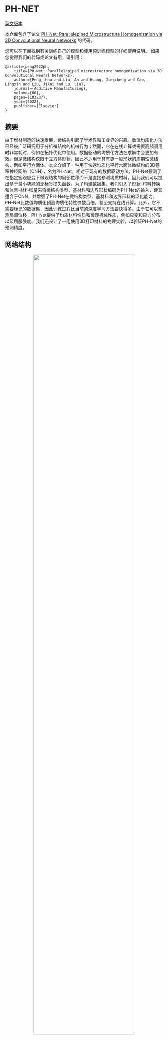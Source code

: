 # PH-NET
[英文版本](Readme.md)

本仓库包含了论文 [PH-Net: Parallelepiped Microstructure Homogenization via 3D Convolutional Neural Networks](https://doi.org/10.1016/j.addma.2022.103237) 的代码。

您可以在下面找到有关训练自己的模型和使用预训练模型的详细使用说明。
如果您觉得我们的代码或论文有用，请引用：

    @article{peng2022ph,
        title={PH-Net: Parallelepiped microstructure homogenization via 3D Convolutional Neural Networks},
        author={Peng, Hao and Liu, An and Huang, Jingcheng and Cao, Lingxin and Liu, Jikai and Lu, Lin},
        journal={Additive Manufacturing},
        volume={60},
        pages={103237},
        year={2022},
        publisher={Elsevier}
    }

## 摘要
由于增材制造的快速发展，微结构引起了学术界和工业界的兴趣。数值均质化方法已经被广泛研究用于分析微结构的机械行为；然而，它在在线计算或需要高频调用时非常耗时，例如在拓扑优化中使用。数据驱动的均质化方法在求解中会更加有效。但是微结构仅限于立方体形状，因此不适用于具有更一般形状的周期性微结构，例如平行六面体。本文介绍了一种用于快速均质化平行六面体微结构的3D卷积神经网络（CNN），名为PH-Net。相对于现有的数据驱动方法，PH-Net预测了在指定宏观应变下微观结构的局部位移而不是直接预测均质材料，因此我们可以提出基于最小势能的无标签损失函数。为了构建数据集，我们引入了形状-材料转换和体素-材料张量来将微结构类型、基材料和边界形状编码为PH-Net的输入，使其适合于CNN，并增强了PH-Net在微结构类型、基材料和边界形状的泛化能力。PH-Net比数值均质化预测均质化特性快数百倍，甚至支持在线计算。此外，它不需要标记的数据集，因此训练过程比当前的深度学习方法要快得多。由于它可以预测局部位移，PH-Net提供了均质材料性质和微观机械性质，例如应变和应力分布以及屈服强度。我们还设计了一组使用3D打印材料的物理实验，以验证PH-Net的预测精度。

## 网络结构
<div align=center> 
    <img src="fig/net.jpg" width = 80%/> 
</div>

+ (a) 预处理将微结构、基材料和边界形状编码为材料-体素张量作为输入。
+ (b) 通过卷积神经网络预测微观位移，然后预测均质材料特性。
+ (c) 后处理步骤，恢复平行六面体微结构的均质材料。

## 使用
当您安装了所有依赖项并获得了预处理的数据后，您可以运行我们的预训练模型并从头开始训练新模型。

### 安装
您必须确保已经安装了所有依赖项以及第三方库，最简单的方法是使用：[anaconda](https://www.anaconda.com/). 

您可以使用以下命令创建名为`ph_net`的Anaconda环境：
```shell
conda env create -f environment.yaml
conda activate ph_net
```
### 数据生成
首先，我们需要一个可以使用体素表示的基础微结构模型。一旦有了这个模型，我们就可以使用基于体素的表示法生成各种仿射变换的模型作为训练数据。此外，我们还需要定义这些模型的基本属性，包括杨氏模量$E$和泊松比$v$。还需要计算模型的弹性张量$C^b$、刚度矩阵$K$和宏观力$f$，这些将作为`ph_net`的输入。

运行以下命令可以进行数据生成：
```sh
$ sh generate.sh
```
这个脚本的内容是：
```sh
CUDA_VISIBLE_DEVICES=0 python generate.py configs/tg.yaml
```
值得强调的是，在整个项目的配置中使用了`configs/tg.yaml`。在此文件中，`dataset`负责配置数据生成过程。
```yaml
dataset:
  out_dir: dataset/tg
  train_ratio: 0.8
  shuffle: true
  material:
    youngs_modulus_hard: 1
    youngs_modulus_soft: 1e-6
    poisson_ratio: 0.3
  voxel:
    dir: dataset/voxel/tg
    resolution: 36
    size: 40
  shape:
    sample_per_voxel: 1500
    scale_min: 1
    scale_max: 2
    angle_min: 75
    angle_max: 90
```
`material`部分定义了杨氏模量（`youngs_modulus_hard`和`youngs_modulus_soft`）和泊松比（`poisson_ratio`）。在`voxel`部分中，`dir`为基础微结构体素文件的目录。`resolution`定义了体素的分辨率，`size`是基础微结构数量。

在`shape`部分中，`sample_per_voxel`表示基于每个基础立方体微结构生成的平行六面体微结构数量。参数`scale_min`和`scale_max`定义了幅度尺度范围，而`angle_min`和`angle_max`表示坐标轴之间的角度范围。

### 训练
要从头开始训练一个新网络，请运行以下命令：
```shell
$ sh train.sh
```
这个脚本的内容是：
```bash
CUDA_VISIBLE_DEVICES=0,1,2,3 python train_dp.py configs/tg.yaml --world_size=4
```
在 `configs/tg.yaml`中, `train` 部分用于配置 PH-Net 的训练.

```yaml
train:
  batch_size: 8
  out_dir: out/tg
  learning_rate: 5e-4
  epoch: 20
  eval_interval: 100
  pre_train: 'model.pt'
```

### 预测
通过将一组数据输入给网络，您可以直接获得大小为`(18*n*n*n)`的微观位移。弹性张量可以使用以下方法求解：
```python
C_homo=homo_net.homogenized(voxel,output,ke,X0)
``` 
在`network_homogenization`类中，可以使用`homogenize`方法求解弹性张量。该方法将输入体素、微观位移（output）、刚度矩阵（ke）和宏观应变（X0）作为输入，以均质化弹性张量，生成一个尺寸为`(36*36)`的张量。

<!-- Using `output = net(input)`, you can directly obtain the microscopic displacement of a set of input data $(18*n*n*n)$. The elasticity tensor is solved using `C_homo=homo_net.homogenized(voxel,output,ke,X0)` in class `network_homogenization`. Input voxel, microscopic displacement (output), stiffness matrix, macroscopic strain, can be solved to homogenize the elastic tensor$(36*36)$.  -->


## 样例
我们提供了一个基本数据集，它使用称为Tubular Gyroid（TG-TPMS）的三重周期性最小曲面作为基本微结构。该数据集包括40个均匀采样的体积分数，范围为 $[0.02, 0.33]$ 。对于每个体积分数，我们在一定的形状参数范围内选择了1500个不同的边界形状。幅度尺度范围设置为 $[1,2]$ ，而角度范围为 $[75^\circ, 90^\circ]$ ，总共产生了60k个样本。该数据集的弹性参数设置为$E_h = 1$ ，$v = 0.3$ ，$E_s = 1\times10^{-6}$ 。
下面的图片展示了我们提供的数据集，共包括40个模型。
<!-- We also provide a basic dataset. In this dataset, we choose a triply periodic minimal surface called Tubular Gyroid (TG-TPMS) as the basic microstructure with 40 uniform samples in the volume fraction $[2\%,33\%]$. 
We select 1500 distinct boundary shapes for each volume fraction sample in range of shape parameters.the magnitude scale range is $[1,2]$ and the angle range is $[75 ^\circ, 90^\circ]$, hence we have 60k samples in total. 
The other parameters are: $E_h = 1$,$v = 0.3$ and $E_s = 1×10^{−6}$. -->


<div align=center> 
    <img src="fig/model.jpg" width = 80%/> 
</div>

整个配置文件如下：
```yml
# configs/tg.yaml
dataset:
  out_dir: dataset/tg
  train_ratio: 0.8
  shuffle: true
  material:
    youngs_modulus_hard: 1
    youngs_modulus_soft: 1e-6
    poisson_ratio: 0.3
  voxel:
    dir: dataset/voxel/tg
    resolution: 36
    size: 40
  shape:
    sample_per_voxel: 1500
    scale_min: 1
    scale_max: 2
    angle_min: 75
    angle_max: 90
train:
  batch_size: 8
  out_dir: out/tg
  learning_rate: 5e-4
  epoch: 100
  eval_interval: 100
  pre_train: 'model.pt'
```
修改 `generate.sh` 的内容
```bash 
CUDA_VISIBLE_DEVICES=0 python generate.py configs/tg.yaml
```
修改 `train.sh` 的内容
```bash
CUDA_VISIBLE_DEVICES=0,1,2,3 python train_dp.py configs/tg.yaml --world_size=4
```
## 许可
<a rel="license" href="http://creativecommons.org/licenses/by-nc/4.0/"><img alt="Creative Commons License" style="border-width:0" src="https://i.creativecommons.org/l/by-nc/4.0/88x31.png" /></a><br />本工作基于以下许可 <a rel="license" href="LICENSE">Creative Commons Attribution-NonCommercial 4.0 International License</a>.



<!-- <a rel="license" href="http://creativecommons.org/licenses/by-nc-nd/3.0/"><img alt="Creative Commons License" style="border-width:0" src="https://i.creativecommons.org/l/by-nc-nd/3.0/88x31.png" /></a>
This project is licensed under the [Creative Commons Attribution-NonCommercial (CC BY-NC) 4.0 International License](https://creativecommons.org/licenses/by-nc/4.0/deed.zh). This means that you are free to use, copy, distribute, and transmit the project for non-commercial purposes. -->